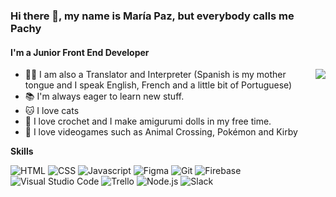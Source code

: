 ### Hi there 👋, my name is María Paz, but everybody calls me Pachy
#### I'm a Junior Front End Developer
<img src=https://media.giphy.com/media/E6jscXfv3AkWQ/giphy.gif align = "right">

- 🙋‍♀️ I am also a Translator and Interpreter (Spanish is my mother tongue and I speak English, French and a little bit of Portuguese)
- 📚 I'm always eager to learn new stuff. 
- 🐱 I love cats
- 🧶 I love crochet and I make amigurumi dolls in my free time.
- 👾 I love videogames such as Animal Crossing, Pokémon and Kirby


<div> 
<p><strong>Skills</strong></p>
</div>  

![HTML](https://img.icons8.com/color/48/000000/html-5--v1.png) ![CSS](https://img.icons8.com/color/48/000000/css3.png) ![Javascript](https://img.icons8.com/color/48/000000/javascript--v1.png) ![Figma](https://img.icons8.com/color/48/000000/figma--v1.png) ![Git](https://img.icons8.com/color/48/000000/git.png) ![Firebase](https://img.icons8.com/color/48/000000/firebase.png) ![Visual Studio Code](https://img.icons8.com/color/48/000000/visual-studio-code-2019.png) ![Trello](https://img.icons8.com/color/48/000000/trello.png) ![Node.js](https://img.icons8.com/fluency/48/000000/node-js.png) ![Slack](https://img.icons8.com/color/48/000000/slack-new.png)



